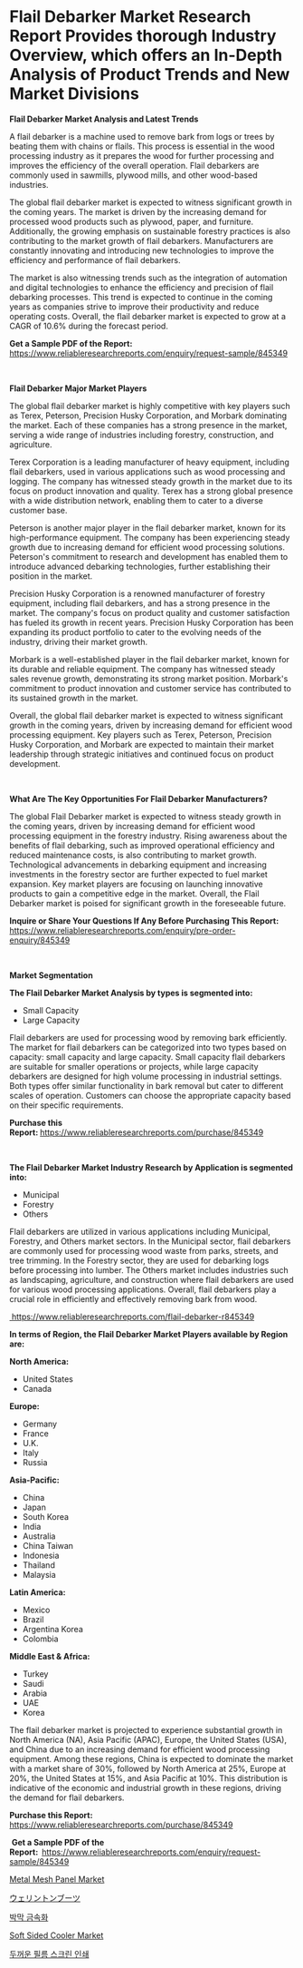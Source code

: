<p><h1>Flail Debarker Market Research Report Provides thorough Industry Overview, which offers an In-Depth Analysis of Product Trends and New Market Divisions</h1></p><p><strong>Flail Debarker Market Analysis and Latest Trends</strong></p>
<p><p>A flail debarker is a machine used to remove bark from logs or trees by beating them with chains or flails. This process is essential in the wood processing industry as it prepares the wood for further processing and improves the efficiency of the overall operation. Flail debarkers are commonly used in sawmills, plywood mills, and other wood-based industries.</p><p>The global flail debarker market is expected to witness significant growth in the coming years. The market is driven by the increasing demand for processed wood products such as plywood, paper, and furniture. Additionally, the growing emphasis on sustainable forestry practices is also contributing to the market growth of flail debarkers. Manufacturers are constantly innovating and introducing new technologies to improve the efficiency and performance of flail debarkers.</p><p>The market is also witnessing trends such as the integration of automation and digital technologies to enhance the efficiency and precision of flail debarking processes. This trend is expected to continue in the coming years as companies strive to improve their productivity and reduce operating costs. Overall, the flail debarker market is expected to grow at a CAGR of 10.6% during the forecast period.</p></p>
<p><strong>Get a Sample PDF of the Report:&nbsp;</strong> <a href="https://www.reliableresearchreports.com/enquiry/request-sample/845349">https://www.reliableresearchreports.com/enquiry/request-sample/845349</a></p>
<p>&nbsp;</p>
<p><strong>Flail Debarker Major Market Players</strong></p>
<p><p>The global flail debarker market is highly competitive with key players such as Terex, Peterson, Precision Husky Corporation, and Morbark dominating the market. Each of these companies has a strong presence in the market, serving a wide range of industries including forestry, construction, and agriculture.</p><p>Terex Corporation is a leading manufacturer of heavy equipment, including flail debarkers, used in various applications such as wood processing and logging. The company has witnessed steady growth in the market due to its focus on product innovation and quality. Terex has a strong global presence with a wide distribution network, enabling them to cater to a diverse customer base.</p><p>Peterson is another major player in the flail debarker market, known for its high-performance equipment. The company has been experiencing steady growth due to increasing demand for efficient wood processing solutions. Peterson's commitment to research and development has enabled them to introduce advanced debarking technologies, further establishing their position in the market.</p><p>Precision Husky Corporation is a renowned manufacturer of forestry equipment, including flail debarkers, and has a strong presence in the market. The company's focus on product quality and customer satisfaction has fueled its growth in recent years. Precision Husky Corporation has been expanding its product portfolio to cater to the evolving needs of the industry, driving their market growth.</p><p>Morbark is a well-established player in the flail debarker market, known for its durable and reliable equipment. The company has witnessed steady sales revenue growth, demonstrating its strong market position. Morbark's commitment to product innovation and customer service has contributed to its sustained growth in the market.</p><p>Overall, the global flail debarker market is expected to witness significant growth in the coming years, driven by increasing demand for efficient wood processing equipment. Key players such as Terex, Peterson, Precision Husky Corporation, and Morbark are expected to maintain their market leadership through strategic initiatives and continued focus on product development.</p></p>
<p>&nbsp;</p>
<p><strong>What Are The Key Opportunities For Flail Debarker Manufacturers?</strong></p>
<p><p>The global Flail Debarker market is expected to witness steady growth in the coming years, driven by increasing demand for efficient wood processing equipment in the forestry industry. Rising awareness about the benefits of flail debarking, such as improved operational efficiency and reduced maintenance costs, is also contributing to market growth. Technological advancements in debarking equipment and increasing investments in the forestry sector are further expected to fuel market expansion. Key market players are focusing on launching innovative products to gain a competitive edge in the market. Overall, the Flail Debarker market is poised for significant growth in the foreseeable future.</p></p>
<p><strong>Inquire or Share Your Questions If Any Before Purchasing This Report:</strong> <a href="https://www.reliableresearchreports.com/enquiry/pre-order-enquiry/845349">https://www.reliableresearchreports.com/enquiry/pre-order-enquiry/845349</a></p>
<p>&nbsp;</p>
<p><strong>Market Segmentation</strong></p>
<p><strong>The Flail Debarker Market Analysis by types is segmented into:</strong></p>
<p><ul><li>Small Capacity</li><li>Large Capacity</li></ul></p>
<p><p>Flail debarkers are used for processing wood by removing bark efficiently. The market for flail debarkers can be categorized into two types based on capacity: small capacity and large capacity. Small capacity flail debarkers are suitable for smaller operations or projects, while large capacity debarkers are designed for high volume processing in industrial settings. Both types offer similar functionality in bark removal but cater to different scales of operation. Customers can choose the appropriate capacity based on their specific requirements.</p></p>
<p><strong>Purchase this Report:&nbsp;</strong><a href="https://www.reliableresearchreports.com/purchase/845349">https://www.reliableresearchreports.com/purchase/845349</a></p>
<p>&nbsp;</p>
<p><strong>The Flail Debarker Market Industry Research by Application is segmented into:</strong></p>
<p><ul><li>Municipal</li><li>Forestry</li><li>Others</li></ul></p>
<p><p>Flail debarkers are utilized in various applications including Municipal, Forestry, and Others market sectors. In the Municipal sector, flail debarkers are commonly used for processing wood waste from parks, streets, and tree trimming. In the Forestry sector, they are used for debarking logs before processing into lumber. The Others market includes industries such as landscaping, agriculture, and construction where flail debarkers are used for various wood processing applications. Overall, flail debarkers play a crucial role in efficiently and effectively removing bark from wood.</p></p>
<p><a href="https://www.reliableresearchreports.com/flail-debarker-r845349">&nbsp;https://www.reliableresearchreports.com/flail-debarker-r845349</a></p>
<p><strong>In terms of Region, the Flail Debarker Market Players available by Region are:</strong></p>
<p>
    <p> <strong> North America: </strong>
        <ul>
            <li>United States</li>
            <li>Canada</li>
        </ul>
        </p> 
    <p> <strong> Europe: </strong>
        <ul>
            <li>Germany</li>
            <li>France</li>
            <li>U.K.</li>
            <li>Italy</li>
            <li>Russia</li>
        </ul>
        </p> 
    <p> <strong> Asia-Pacific: </strong>
        <ul>
            <li>China</li>
            <li>Japan</li>
            <li>South Korea</li>
            <li>India</li>
            <li>Australia</li>
            <li>China Taiwan</li>
            <li>Indonesia</li>
            <li>Thailand</li>
            <li>Malaysia</li>
        </ul>
        </p> 
    <p> <strong> Latin America: </strong>
        <ul>
            <li>Mexico</li>
            <li>Brazil</li>
            <li>Argentina Korea</li>
            <li>Colombia</li>
        </ul>
        </p> 
    <p> <strong> Middle East & Africa: </strong>
        <ul>
            <li>Turkey</li>
            <li>Saudi</li>
            <li>Arabia</li>
            <li>UAE</li>
            <li>Korea</li>
        </ul>
    </p>
    </p>
<p><p>The flail debarker market is projected to experience substantial growth in North America (NA), Asia Pacific (APAC), Europe, the United States (USA), and China due to an increasing demand for efficient wood processing equipment. Among these regions, China is expected to dominate the market with a market share of 30%, followed by North America at 25%, Europe at 20%, the United States at 15%, and Asia Pacific at 10%. This distribution is indicative of the economic and industrial growth in these regions, driving the demand for flail debarkers.</p></p>
<p><strong>Purchase this Report: </strong><a href="https://www.reliableresearchreports.com/purchase/845349">https://www.reliableresearchreports.com/purchase/845349</a></p>
<p>&nbsp;<strong>Get a Sample PDF of the Report:&nbsp;&nbsp;</strong><a href="https://www.reliableresearchreports.com/enquiry/request-sample/845349">https://www.reliableresearchreports.com/enquiry/request-sample/845349</a></p>
<p><strong></strong></p>
<p><p><a href="https://github.com/marloy8/Market-Research-Report-List-4/blob/main/metal-mesh-panel-market.md">Metal Mesh Panel Market</a></p><p><a href="https://github.com/dzy793153605/Market-Research-Report-List-1/blob/main/227261428907.md">ウェリントンブーツ</a></p><p><a href="https://github.com/vseigx30c9a1j/Market-Research-Report-List-1/blob/main/932591026553.md">박막 금속화</a></p><p><a href="https://github.com/jj19131/Market-Research-Report-List-2/blob/main/soft-sided-cooler-market.md">Soft Sided Cooler Market</a></p><p><a href="https://github.com/WilburKihn5676/Market-Research-Report-List-1/blob/main/463957526554.md">두꺼운 필름 스크린 인쇄</a></p></p>